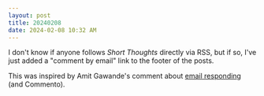 ```yaml
---
layout: post
title: 20240208
date: 2024-02-08 10:32 AM
---
```

I don't know if anyone follows *Short Thoughts* directly via RSS, but if so, I've just added a "comment by email" link to the footer of the posts.

This was inspired by Amit Gawande's comment about [email responding](https://www.amitgawande.com/2024/01/21/i-wish-every.html) (and Commento).
